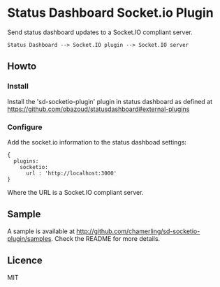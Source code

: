 # Status Dashboard Socket.io Plugin

Send status dashboard updates to a Socket.IO compliant server.

    Status Dashboard --> Socket.IO plugin --> Socket.IO server

## Howto

### Install

Install the 'sd-socketio-plugin' plugin in status dashboard as defined at https://github.com/obazoud/statusdashboard#external-plugins

### Configure

Add the socket.io information to the status dashboad settings:

    {
      plugins:
        socketio:
          url : 'http://localhost:3000'
    }

Where the URL is a Socket.IO compliant server.

## Sample

A sample is available at http://github.com/chamerling/sd-socketio-plugin/samples. Check the README for more details.

## Licence

MIT
